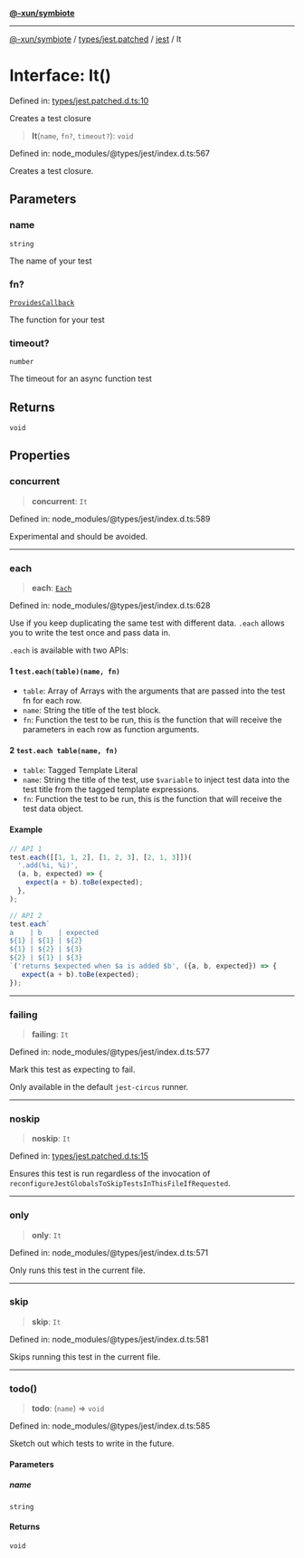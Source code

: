 [**@-xun/symbiote**](../../../../../README.md)

***

[@-xun/symbiote](../../../../../README.md) / [types/jest.patched](../../../README.md) / [jest](../README.md) / It

# Interface: It()

Defined in: [types/jest.patched.d.ts:10](https://github.com/Xunnamius/symbiote/blob/f7710f4f934dcf5d1854513049f64b1f4706241a/types/jest.patched.d.ts#L10)

Creates a test closure

> **It**(`name`, `fn?`, `timeout?`): `void`

Defined in: node\_modules/@types/jest/index.d.ts:567

Creates a test closure.

## Parameters

### name

`string`

The name of your test

### fn?

[`ProvidesCallback`](../type-aliases/ProvidesCallback.md)

The function for your test

### timeout?

`number`

The timeout for an async function test

## Returns

`void`

## Properties

### concurrent

> **concurrent**: `It`

Defined in: node\_modules/@types/jest/index.d.ts:589

Experimental and should be avoided.

***

### each

> **each**: [`Each`](Each.md)

Defined in: node\_modules/@types/jest/index.d.ts:628

Use if you keep duplicating the same test with different data. `.each` allows you to write the
test once and pass data in.

`.each` is available with two APIs:

#### 1  `test.each(table)(name, fn)`

- `table`: Array of Arrays with the arguments that are passed into the test fn for each row.
- `name`: String the title of the test block.
- `fn`: Function the test to be run, this is the function that will receive the parameters in each row as function arguments.

#### 2  `test.each table(name, fn)`

- `table`: Tagged Template Literal
- `name`: String the title of the test, use `$variable` to inject test data into the test title from the tagged template expressions.
- `fn`: Function the test to be run, this is the function that will receive the test data object.

#### Example

```ts
// API 1
test.each([[1, 1, 2], [1, 2, 3], [2, 1, 3]])(
  '.add(%i, %i)',
  (a, b, expected) => {
    expect(a + b).toBe(expected);
  },
);

// API 2
test.each`
a    | b    | expected
${1} | ${1} | ${2}
${1} | ${2} | ${3}
${2} | ${1} | ${3}
`('returns $expected when $a is added $b', ({a, b, expected}) => {
   expect(a + b).toBe(expected);
});
```

***

### failing

> **failing**: `It`

Defined in: node\_modules/@types/jest/index.d.ts:577

Mark this test as expecting to fail.

Only available in the default `jest-circus` runner.

***

### noskip

> **noskip**: `It`

Defined in: [types/jest.patched.d.ts:15](https://github.com/Xunnamius/symbiote/blob/f7710f4f934dcf5d1854513049f64b1f4706241a/types/jest.patched.d.ts#L15)

Ensures this test is run regardless of the invocation of
`reconfigureJestGlobalsToSkipTestsInThisFileIfRequested`.

***

### only

> **only**: `It`

Defined in: node\_modules/@types/jest/index.d.ts:571

Only runs this test in the current file.

***

### skip

> **skip**: `It`

Defined in: node\_modules/@types/jest/index.d.ts:581

Skips running this test in the current file.

***

### todo()

> **todo**: (`name`) => `void`

Defined in: node\_modules/@types/jest/index.d.ts:585

Sketch out which tests to write in the future.

#### Parameters

##### name

`string`

#### Returns

`void`
